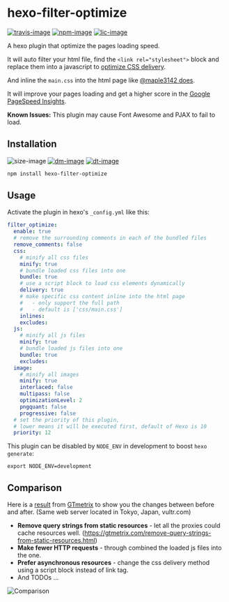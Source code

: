 # hexo-filter-optimize

[![travis-image]][travis-url]
[![npm-image]][npm-url]
[![lic-image]](LICENSE)

A hexo plugin that optimize the pages loading speed.

It will auto filter your html file, find the `<link rel="stylesheet">` block and replace them into a javascript to [optimize CSS delivery](https://developers.google.com/speed/docs/insights/OptimizeCSSDelivery).

And inline the `main.css` into the html page like [@maple3142 does](https://github.com/maple3142/Blog/blob/master/gulpfile.js).

It will improve your pages loading and get a higher score in the [Google PageSpeed Insights](https://developers.google.com/speed/pagespeed/insights/).

**Known Issues:** This plugin may cause Font Awesome and PJAX to fail to load.

## Installation

![size-image]
[![dm-image]][npm-url]
[![dt-image]][npm-url]

```bash
npm install hexo-filter-optimize
```

## Usage

Activate the plugin in hexo's `_config.yml` like this:
```yml
filter_optimize:
  enable: true
  # remove the surrounding comments in each of the bundled files
  remove_comments: false
  css:
    # minify all css files
    minify: true
    # bundle loaded css files into one
    bundle: true
    # use a script block to load css elements dynamically
    delivery: true
    # make specific css content inline into the html page
    #   - only support the full path
    #   - default is ['css/main.css']
    inlines:
    excludes:
  js:
    # minify all js files
    minify: true
    # bundle loaded js files into one
    bundle: true
    excludes:
  image:
    # minify all images
    minify: true
    interlaced: false
    multipass: false
    optimizationLevel: 2
    pngquant: false
    progressive: false
  # set the priority of this plugin,
  # lower means it will be executed first, default of Hexo is 10
  priority: 12
```

This plugin can be disabled by `NODE_ENV` in development to boost `hexo generate`:
```
export NODE_ENV=development
```

## Comparison

Here is a [result](https://gtmetrix.com/compare/Z7BnLaPX/qSMKtzBY) from [GTmetrix](https://gtmetrix.com) to show you the changes between before and after. (Same web server located in Tokyo, Japan, vultr.com)

* **Remove query strings from static resources** - let all the proxies could cache resources well. (https://gtmetrix.com/remove-query-strings-from-static-resources.html)
* **Make fewer HTTP requests** - through combined the loaded js files into the one.
* **Prefer asynchronous resources** - change the css delivery method using a script block instead of link tag.
* And TODOs ...

![Comparison](https://user-images.githubusercontent.com/980449/35233293-a8229c72-ffd8-11e7-8a23-3b8bc10d40c3.png)

[travis-image]: https://img.shields.io/travis/theme-next/hexo-filter-optimize/master.svg?style=flat-square
[npm-image]: https://img.shields.io/npm/v/hexo-filter-optimize.svg?style=flat-square
[lic-image]: https://img.shields.io/npm/l/hexo-filter-optimize?style=flat-square

[size-image]: https://img.shields.io/github/languages/code-size/theme-next/hexo-filter-optimize?style=flat-square
[dm-image]: https://img.shields.io/npm/dm/hexo-filter-optimize?style=flat-square
[dt-image]: https://img.shields.io/npm/dt/hexo-filter-optimize?style=flat-square

[travis-url]: https://travis-ci.org/theme-next/hexo-filter-optimize
[npm-url]: https://www.npmjs.com/package/hexo-filter-optimize
